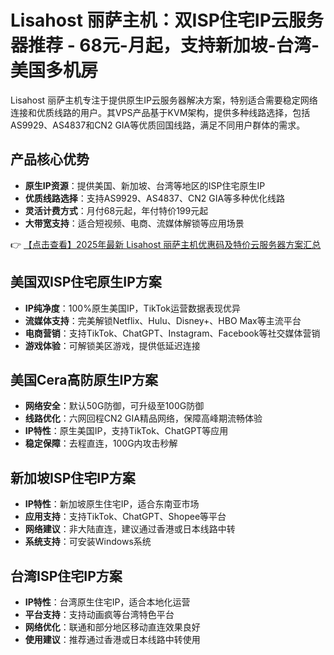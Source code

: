 # Lisahost 丽萨主机：双ISP住宅IP云服务器推荐 - 68元-月起，支持新加坡-台湾-美国多机房

Lisahost 丽萨主机专注于提供原生IP云服务器解决方案，特别适合需要稳定网络连接和优质线路的用户。其VPS产品基于KVM架构，提供多种线路选择，包括AS9929、AS4837和CN2 GIA等优质回国线路，满足不同用户群体的需求。

## 产品核心优势

- **原生IP资源**：提供美国、新加坡、台湾等地区的ISP住宅原生IP
- **优质线路选择**：支持AS9929、AS4837、CN2 GIA等多种优化线路
- **灵活计费方式**：月付68元起，年付特价199元起
- **大带宽支持**：适合短视频、电商、流媒体解锁等应用场景

👉 [【点击查看】2025年最新 Lisahost 丽萨主机优惠码及特价云服务器方案汇总](https://bit.ly/lisazhuji)

## 美国双ISP住宅原生IP方案

- **IP纯净度**：100%原生美国IP，TikTok运营数据表现优异
- **流媒体支持**：完美解锁Netflix、Hulu、Disney+、HBO Max等主流平台
- **电商营销**：支持TikTok、ChatGPT、Instagram、Facebook等社交媒体营销
- **游戏体验**：可解锁美区游戏，提供低延迟连接

## 美国Cera高防原生IP方案

- **网络安全**：默认50G防御，可升级至100G防御
- **线路优化**：六网回程CN2 GIA精品网络，保障高峰期流畅体验
- **IP特性**：原生美国IP，支持TikTok、ChatGPT等应用
- **稳定保障**：去程直连，100G内攻击秒解

## 新加坡ISP住宅IP方案

- **IP特性**：新加坡原生住宅IP，适合东南亚市场
- **应用支持**：支持TikTok、ChatGPT、Shopee等平台
- **网络建议**：非大陆直连，建议通过香港或日本线路中转
- **系统支持**：可安装Windows系统

## 台湾ISP住宅IP方案

- **IP特性**：台湾原生住宅IP，适合本地化运营
- **平台支持**：支持动画疯等台湾特色平台
- **网络优化**：联通和部分地区移动直连效果良好
- **使用建议**：推荐通过香港或日本线路中转使用